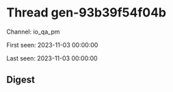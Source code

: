 # Thread gen-93b39f54f04b
Channel: io_qa_pm

First seen: 2023-11-03 00:00:00

Last seen: 2023-11-03 00:00:00

## Digest


